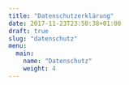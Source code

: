 ```yaml
---
title: "Datenschutzerklärung"
date: 2017-11-23T23:50:38+01:00
draft: true
slug: "datenschutz"
menu:
  main:
    name: "Datenschutz"
    weight: 4
---
```


